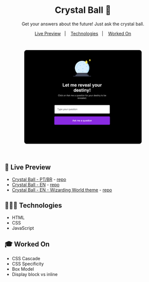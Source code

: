 <h1 align="center"> Crystal Ball 🔮 </h1>

<p align="center">
  Get your answers about the future! Just ask the crystal ball.
</p>

<p align="center">
  <a href="#-live-preview">Live Preview</a>&nbsp;&nbsp;&nbsp;|&nbsp;&nbsp;&nbsp;
  <a href="#-technologies">Technologies</a>&nbsp;&nbsp;&nbsp;|&nbsp;&nbsp;&nbsp;
  <a href="#-worked-on">Worked On</a>
</p>

<br/>

<p align="center">
  <img alt="Crystal ball image with a box for typing a question, a button to send the question and space for getting an answer ." src="./.github/crystal-ball-en-2.png" width="75%" />
</p>

<br/>

## 📝 Live Preview 

- [Crystal Ball - PT/BR](https://diegommagno.com/github/rocketseat/events/explorer-marathon/explorer-marathon-01/crystal-ball/pt-br/) - [repo](https://github.com/diegommagno/rocketseat/tree/main/events/explorer-marathon/explorer-marathon-01/crystal-ball/pt-br)
- [Crystal Ball - EN](https://diegommagno.com/github/rocketseat/events/explorer-marathon/explorer-marathon-01/crystal-ball/en/) - [repo](https://github.com/diegommagno/rocketseat/tree/main/events/explorer-marathon/explorer-marathon-01/crystal-ball/en)
- [Crystal Ball - EN - Wizarding World theme](https://diegommagno.com/github/rocketseat/events/explorer-marathon/explorer-marathon-01/wizarding-world-crystal-ball) - [repo](https://github.com/diegommagno/rocketseat/tree/main/events/explorer-marathon/explorer-marathon-01/wizarding-world-crystal-ball)

## 🧑🏻‍💻 Technologies

- HTML
- CSS
- JavaScript

## 🎓 Worked On

- CSS Cascade
- CSS Specificity
- Box Model
- Display block vs inline